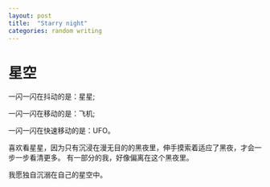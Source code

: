 ```yaml
---
layout: post
title:  "Starry night"
categories: random writing
---
```

# 星空

一闪一闪在抖动的是：星星;

一闪一闪在移动的是：飞机;

一闪一闪在快速移动的是：UFO。

喜欢看星星，因为只有沉浸在漫无目的的黑夜里，伸手摸索着适应了黑夜，才会一步一步看清更多。
有一部分的我，好像偏离在这个黑夜里。


我愿独自沉溺在自己的星空中。